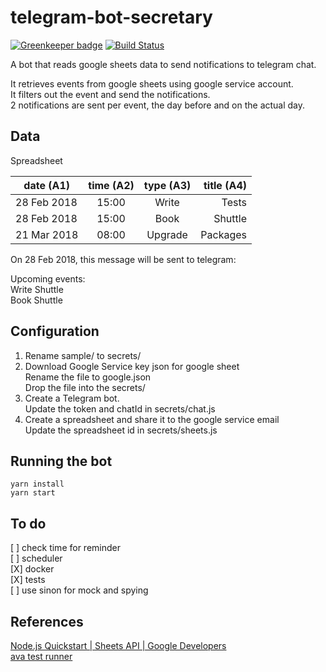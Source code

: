 # telegram-bot-secretary

[![Greenkeeper badge](https://badges.greenkeeper.io/sohwendy/telegram-bot-secretary.svg)](https://greenkeeper.io/)
[![Build Status](https://travis-ci.org/sohwendy/telegram-bot-secretary.svg?branch=master)](https://travis-ci.org/sohwendy/telegram-bot-secretary)  

A bot that reads google sheets data to send notifications to telegram chat.

It retrieves events from google sheets using google service account.  
It filters out the event and send the notifications.  
2 notifications are sent per event, the day before and on the actual day.

## Data
Spreadsheet  

| date (A1)    | time (A2)| type (A3)| title (A4)  |
| ------------ |:--------:|:--------:| -----------:|  
| 28 Feb 2018  | 15:00    | Write    | Tests       |  
| 28 Feb 2018  | 15:00    | Book     | Shuttle     |  
| 21 Mar 2018  | 08:00    | Upgrade  | Packages    |  

On 28 Feb 2018, this message will be sent to telegram:

Upcoming events:  
Write Shuttle  
Book Shuttle  

## Configuration
1. Rename sample/ to secrets/
2. Download Google Service key json for google sheet  
Rename the file to google.json  
Drop the file into the secrets/ 
3. Create a Telegram bot.  
Update the token and chatId in secrets/chat.js
4. Create a spreadsheet and share it to the google service email  
Update the spreadsheet id in secrets/sheets.js

## Running the bot
```
yarn install
yarn start
```

## To do 
[ ] check time for reminder  
[ ] scheduler  
[X] docker  
[X] tests  
[ ] use sinon for mock and spying  

## References
[Node.js Quickstart | Sheets API | Google Developers ](https://developers.google.com/sheets/api/quickstart/nodejs)  
[ava test runner](https://github.com/avajs/ava)  
